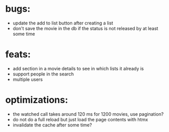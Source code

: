 # bugs:

- update the add to list button after creating a list
- don't save the movie in the db if the status is not released by at least some time

# feats:

- add section in a movie details to see in which lists it already is
- support people in the search
- multiple users

# optimizations:

- the watched call takes around 120 ms for 1200 movies, use pagination?
- do not do a full reload but just load the page contents with htmx
- invalidate the cache after some time?
